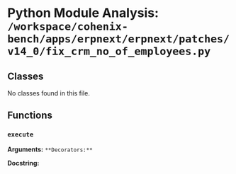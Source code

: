# Python Module Analysis: `/workspace/cohenix-bench/apps/erpnext/erpnext/patches/v14_0/fix_crm_no_of_employees.py`

## Classes

No classes found in this file.


## Functions

### `execute`
**Arguments:** ``
**Decorators:** ``

**Docstring:**
```

```

